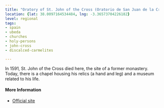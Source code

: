 ```yaml
---
title: "Oratory of St. John of the Cross (Oratorio de San Juan de la Cruz)"
location: {lat: 38.0097164534484, lng: -3.36573704226182}
level: regional
tags:
- spain
- ubeda
- churches
- holy-persons
- john-cross
- discalced-carmelites

---
```



In 1591, St. John of the Cross died here, the site of a former monastery.  Today, there is a chapel housing his relics (a hand and leg) and a museum related to his life.

#### More Information

* [Official site](https://www.sanjuandelacruzubeda.com/)





